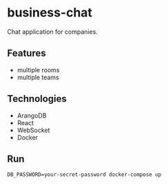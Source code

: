 # business-chat
Chat application for companies.

## Features
* multiple rooms
* multiple teams

## Technologies
* ArangoDB
* React
* WebSocket
* Docker

## Run

`DB_PASSWORD=your-secret-password docker-compose up`